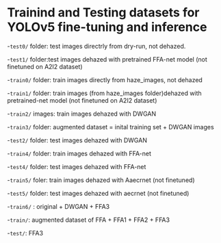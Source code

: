 # Trainind and Testing datasets for YOLOv5 fine-tuning and inference

-`test0/` folder: test images directrly from dry-run, not dehazed.

-`test1/` folder:test images dehazed with pretrained FFA-net model (not finetuned on A2I2 dataset)

-`train0/` folder: train images directly from haze_images, not dehazed 

-`train1/` folder: train images (from haze_images folder)dehazed with pretrained-net model (not finetuned on A2I2 dataset)

-`train2/` images: train images dehazed with DWGAN

-`train3/` folder: augmented dataset = inital training set + DWGAN images

-`test2/` folder: test images dehazed with DWGAN

-`train4/` folder: train images dehazed with FFA-net

-`test4/` folder: test images dehazed with FFA-net

-`train5/` foler: train images dehazed with Aaecrnet (not finetuned)

-`test5/` folder: test images dehazed with aecrnet (not finetuned)

-`train6/` : original + DWGAN + FFA3

-`train/`: augmented dataset of FFA + FFA1 + FFA2 + FFA3

-`test/`: FFA3
